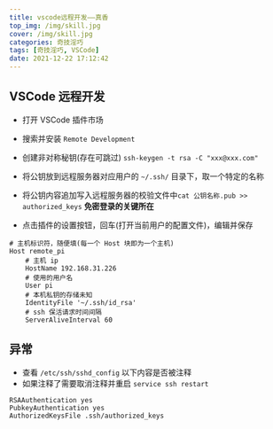 ```yaml
---
title: vscode远程开发——真香
top_img: /img/skill.jpg
cover: /img/skill.jpg
categories: 奇技淫巧
tags: [奇技淫巧, VSCode]
date: 2021-12-22 17:12:42
---
```


## VSCode 远程开发

- 打开 VSCode 插件市场

- 搜索并安装 `Remote Development`
- 创建非对称秘钥(存在可跳过) `ssh-keygen -t rsa -C "xxx@xxx.com"`
- 将公钥放到远程服务器对应用户的 `~/.ssh/` 目录下，取一个特定的名称
- 将公钥内容追加写入远程服务器的校验文件中`cat 公钥名称.pub >> authorized_keys` **免密登录的关键所在**
- 点击插件的设置按钮，回车(打开当前用户的配置文件)，编辑并保存

```
# 主机标识符，随便填(每一个 Host 块即为一个主机)
Host remote_pi
	# 主机 ip	
    HostName 192.168.31.226
    # 使用的用户名
    User pi
    # 本机私钥的存储未知
    IdentityFile '~/.ssh/id_rsa'
    # ssh 保活请求时间间隔
    ServerAliveInterval 60
```



## 异常

- 查看 `/etc/ssh/sshd_config` 以下内容是否被注释
- 如果注释了需要取消注释并重启 `service ssh restart`

```
RSAAuthentication yes
PubkeyAuthentication yes
AuthorizedKeysFile .ssh/authorized_keys
```

